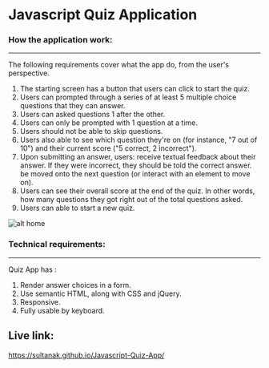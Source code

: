 # Javascript Quiz Application
    

 ### How the application work:
 ------------------------------

The following requirements cover what the app do, from the user's perspective.

1. The starting screen has a button that users can click to start the quiz.
2. Users can prompted through a series of at least 5 multiple choice questions that they can answer.
3. Users can asked questions 1 after the other.
4. Users can only be prompted with 1 question at a time.
5. Users should not be able to skip questions.
6. Users also able to see which question they're on (for instance, "7 out of 10") and their current score ("5 correct, 2 incorrect").
7. Upon submitting an answer, users: receive textual feedback about their answer. If they were incorrect, they should be told the         correct   answer. be moved onto the next question (or interact with an element to move on).
8. Users can see their overall score at the end of the quiz. In other words, how many questions they got right out of the total questions asked.
9. Users can able to start a new quiz.

 ![alt home](https://github.com/SultanaK/QUIZAPP/blob/master/images/home.png)  
 ### Technical requirements:
 -----------------------

Quiz  App has :

1. Render answer choices in a form.
2. Use semantic HTML, along with CSS and jQuery.
3. Responsive.
4. Fully usable by keyboard.


## Live link:
  https://sultanak.github.io/Javascript-Quiz-App/

